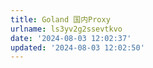 ```yaml
---
title: Goland 国内Proxy
urlname: ls3yv2g2ssevtkvo
date: '2024-08-03 12:02:37'
updated: '2024-08-03 12:02:50'
---
```


